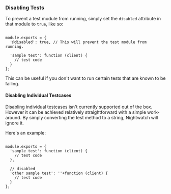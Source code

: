 ### Disabling Tests

To prevent a test module from running, simply set the `disabled` attribute in that module to `true`, like so:

<pre><code class="language-javascript">
module.exports = {
  '@disabled': true, // This will prevent the test module from running.

  'sample test': function (client) {
    // test code
  }
};
</code></pre>

This can be useful if you don't want to run certain tests that are known to be failing.

#### Disabling Individual Testcases

Disabling individual testcases isn't currently supported out of the box. However it can be achieved relatively straightforward with a simple work-around. By simply converting the test method to a string, Nightwatch will ignore it.

Here's an example:

<pre><code class="language-javascript">
module.exports = {
  'sample test': function (client) {
    // test code
  },

  // disabled
  'other sample test': ''+function (client) {
    // test code
  }
};
</code></pre>
